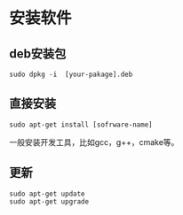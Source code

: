 
# 安装软件

## deb安装包

```shell
sudo dpkg -i  [your-pakage].deb
```


## 直接安装

```shell
sudo apt-get install [sofrware-name]
```

一般安装开发工具，比如gcc，g++，cmake等。


## 更新

```shell
sudo apt-get update
sudo apt-get upgrade
```

